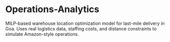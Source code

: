 # Operations-Analytics
MILP-based warehouse location optimization model for last-mile delivery in Goa. Uses real logistics data, staffing costs, and distance constraints to simulate Amazon-style operations.
